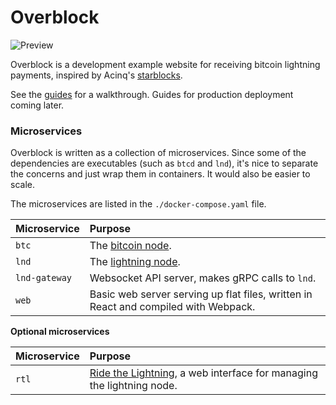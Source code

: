 # Overblock

![Preview](https://imgur.com/DLpQVsp.png)

Overblock is a development example website for receiving bitcoin lightning
payments, inspired by Acinq's [starblocks](https://starblocks.acinq.co/).

See the [guides](guides/) for a walkthrough. Guides for production deployment
coming later.

### Microservices

Overblock is written as a collection of microservices. Since some of the
dependencies are executables (such as `btcd` and `lnd`), it's nice to separate
the concerns and just wrap them in containers. It would also be easier to
scale.

The microservices are listed in the `./docker-compose.yaml` file.

| Microservice | Purpose |
| :--- | :--- |
| `btc` | The [bitcoin node](https://github.com/btcsuite/btcd). |
| `lnd` | The [lightning node](https://github.com/lightningnetwork/lnd). |
| `lnd-gateway` | Websocket API server, makes gRPC calls to `lnd`. |
| `web` | Basic web server serving up flat files, written in React and compiled with Webpack. |

**Optional microservices**

| Microservice | Purpose |
| :--- | :--- |
| `rtl` | [Ride the Lightning](https://github.com/Ride-The-Lightning/RTL), a web interface for managing the lightning node. |
